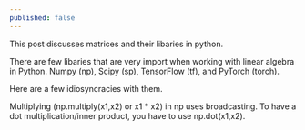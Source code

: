 ```yaml
---
published: false
---
```

This post discusses matrices and their libaries in python.

There are few libaries that are very import when working with linear algebra in Python. Numpy (np), Scipy (sp), TensorFlow (tf), and PyTorch (torch).

Here are a few idiosyncracies with them.

Multiplying (np.multiply(x1,x2) or x1 * x2) in np uses broadcasting. To have a dot multiplication/inner product, you have to use np.dot(x1,x2).
